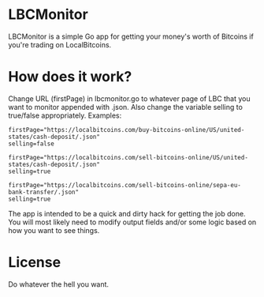 LBCMonitor
==========

LBCMonitor is a simple Go app for getting your money's worth of Bitcoins if
you're trading on LocalBitcoins.

# How does it work?

Change URL (firstPage) in lbcmonitor.go to whatever page of LBC that you want to
monitor appended with .json. Also change the variable selling to true/false
appropriately. Examples:

```
firstPage="https://localbitcoins.com/buy-bitcoins-online/US/united-states/cash-deposit/.json"
selling=false
```
```
firstPage="https://localbitcoins.com/sell-bitcoins-online/US/united-states/cash-deposit/.json"
selling=true
```
```
firstPage="https://localbitcoins.com/sell-bitcoins-online/sepa-eu-bank-transfer/.json"
selling=true
```

The app is intended to be a quick and dirty hack for getting the job done. You
will most likely need to modify output fields and/or some logic based on how you
want to see things.

# License

Do whatever the hell you want.